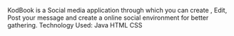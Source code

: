 KodBook is a Social media application through which you can create , Edit, Post your message and create a online social environment for better gathering.
Technology Used: Java HTML CSS

